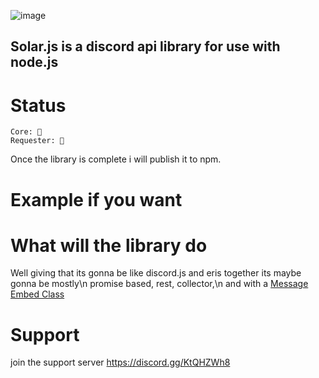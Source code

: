![image](https://user-images.githubusercontent.com/61085765/119387687-47770c80-bc97-11eb-9685-14d78d51be88.png)


## Solar.js is a discord api library for use with node.js

# Status
```
Core: 🔴
Requester: 🔴
```

Once the library is complete i will publish it to npm.

# Example if you want

# What will the library do
Well giving that its gonna be like discord.js and eris together its maybe gonna be mostly\n
promise based, rest, collector,\n
and with a [Message Embed Class](https://github.com/WayvshockGD/Solar.js/blob/main/lib/utils/Embed.js)

# Support
join the support server https://discord.gg/KtQHZWh8
